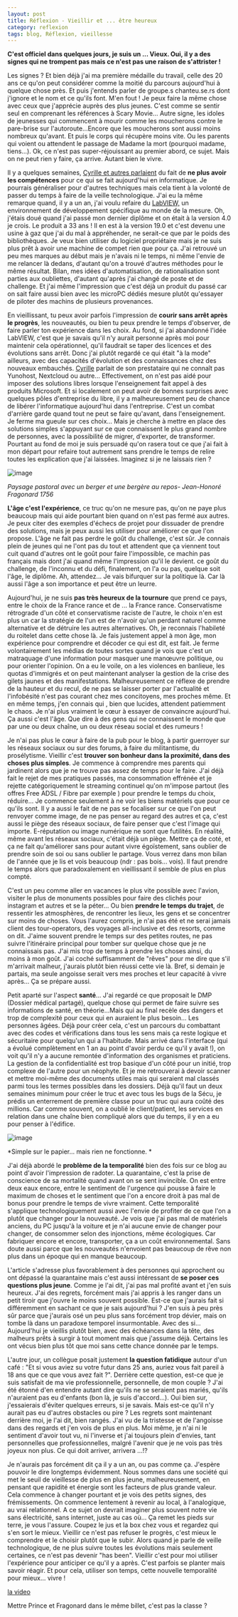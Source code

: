 ```yaml
---
layout: post
title: Réflexion - Vieillir et ... être heureux
category: reflexion
tags: blog, Réflexion, vieillesse
---
```

**C'est officiel dans quelques jours, je suis un ... Vieux. Oui, il y a des signes qui ne trompent pas mais ce n'est pas une raison de s'attrister !**

Les signes ? Et bien déjà j'ai ma première médaille du travail, celle des 20 ans ce qu'on peut considérer comme la moitié du parcours aujourd'hui à quelque chose près. Et puis j'entends parler de groupe.s chanteu.se.rs dont j'ignore et le nom et ce qu'ils font. M'en fout ! Je peux faire la même chose avec ceux que j'apprécie auprès des plus jeunes. C'est comme se sentir seul en comprenant les références à Scary Movie... Autre signe, les idoles de jeunesses qui commencent à mourir comme les moucherons contre le pare-brise sur l'autoroute...Encore que les moucherons sont aussi moins nombreux qu'avant. Et puis le corps qui récupère moins vite. Ou les parents qui voient ou attendent le passage de Madame la mort (pourquoi madame, tiens...). Ok, ce n'est pas super-réjouissant au premier abord, ce sujet. Mais on ne peut rien y faire, ça arrive. Autant bien le vivre.

Il y a quelques semaines, <a href="https://cyrille-borne.com/forum/discussion/878/ah-si-je-pouvais-fermer-ma-gueule-ca-me-ferait-des-vacances#latest">Cyrille et autres parlaient</a> du fait de **ne plus avoir les compétences** pour ce qui se fait aujourd'hui en informatique. Je pourrais généraliser pour d'autres techniques mais cela tient à la volonté de passer du temps à faire de la veille technologique. J'ai eu la même remarque quand, il y a un an, j'ai voulu refaire du <a href="https://en.wikipedia.org/wiki/LabVIEW">LabVIEW,</a> un environnement de développement spécifique au monde de la mesure. Oh, j'étais doué quand j'ai passé mon dernier diplôme et on était à la version 4.0 je crois. Le produit a 33 ans ! Il en est à la version 19.0 et c'est devenu une usine à gaz que j'ai du mal à appréhender, ne serait-ce que par le poids des bibliothèques. Je veux bien utiliser du logiciel propriétaire mais je ne suis plus prêt à avoir une machine de compet rien que pour ça. J'ai retrouvé un peu mes marques au début mais je n'avais ni le temps, ni même l'envie de me relancer là dedans, d'autant qu'on a trouvé d'autres méthodes pour le même résultat. Bilan, mes idées d'automatisation, de rationalisation sont parties aux oubliettes, d'autant qu'après j'ai changé de poste et de challenge. Et j'ai même l'impression que c'est déjà un produit du passé car on sait faire aussi bien avec les microPC dédiés mesure plutôt qu'essayer de piloter des machins de plusieurs provenances.

En vieillissant, tu peux avoir parfois l'impression de **courir sans arrêt après le progrès**, les nouveautés, ou bien tu peux prendre le temps d'observer, de faire parler ton expérience dans les choix. Au fond, si j'ai abandonné l'idée LabVIEW, c'est que je savais qu'il n'y aurait personne après moi pour maintenir cela opérationnel, qu'il faudrait se taper des licences et des évolutions sans arrêt. Donc j'ai plutôt regardé ce qui était "à la mode" ailleurs, avec des capacités d'évolution et des connaissances chez des nouveaux embauchés. <a href="https://cyrille-borne.com">Cyrille</a> parlait de son prestataire qui ne connaît pas Yunohost, Nextcloud ou autre... Effectivement, on n'est pas aidé pour imposer des solutions libres lorsque l'enseignement fait appel à des produits Microsoft. Et si localement on peut avoir de bonnes surprises avec quelques pôles d'entreprise du libre, il y a malheureusement peu de chance de libérer l'informatique aujourd'hui dans l'entreprise. C'est un combat d'arrière garde quand tout ne peut se faire qu'avant, dans l'enseignement. Je ferme ma gueule sur ces choix... Mais je cherche à mettre en place des solutions simples s'appuyant sur ce que connaissent le plus grand nombre de personnes, avec la possibilité de migrer, d'exporter, de transformer. Pourtant au fond de moi je suis persuadé qu'on rasera tout ce que j'ai fait à mon départ pour refaire tout autrement sans prendre le temps de relire toutes les explication que j'ai laissées. Imaginez si je ne laissais rien ? 

![image](https://upload.wikimedia.org/wikipedia/commons/thumb/7/73/Jean-Honoré_Fragonard_%281732–1806%29_A_pastoral_landscape.jpg/959px-Jean-Honoré_Fragonard_%281732–1806%29_A_pastoral_landscape.jpg)

*Paysage pastoral avec un berger et une bergère au repos- Jean-Honoré Fragonard 1756*

**L'âge c'est l'expérience**, ce truc qu'on ne mesure pas, qu'on ne paye plus beaucoup mais qui aide pourtant bien quand on n'est pas fermé aux autres.  Je peux citer des exemples d'échecs de projet pour dissuader de prendre des solutions, mais je peux aussi les utiliser pour améliorer ce que l'on propose. L'âge ne fait pas perdre le goût du challenge, c'est sûr. Je connais plein de jeunes qui ne l'ont pas du tout et attendent que ça viennent tout cuit quand d'autres ont le goût pour faire l'impossible, ce machin pas français mais dont j'ai quand même l'impression qu'il le devient. ce goût du challenge, de l'inconnu et du défi, finalement, on l'a ou pas, quelque soit l'âge, le diplôme. Ah, attendez... Je vais bifurquer sur la politique là. Car là aussi l'âge a son importance et peut être un leurre.

Aujourd'hui, je ne suis **pas très heureux de la tournure** que prend ce pays, entre le choix de la France rance et de ... la France rance. Conservatisme rétrograde d'un côté et conservatisme raciste de l'autre, le choix n'en est plus un car la stratégie de l'un est de n'avoir qu'un perdant naturel comme alternative et de détruire les autres alternatives. Oh, je reconnais l'habileté du roitelet dans cette chose là. Je fais justement appel à mon âge, mon expérience pour comprendre et décoder ce qui est dit, est fait. Je ferme volontairement les médias de toutes sortes quand je vois que c'est un matraquage d'une information pour masquer une manœuvre politique, ou pour orienter l'opinion. On a eu le voile, on a les violences en banlieue, les quotas d'immigrés et on peut maintenant analyser la gestion de la crise des gilets jaunes et des manifestations. Malheureusement ce réflexe de prendre de la hauteur et du recul, de ne pas se laisser porter par l'actualité et l'infobésité n'est pas courant chez mes concitoyens, mes proches même. Et en même temps, j'en connais qui , bien que lucides, attendent patiemment le chaos.  Je n'ai plus vraiment le cœur à essayer de convaincre aujourd'hui. Ça aussi c'est l'âge. Que dire à des gens qui ne connaissent le monde que par une ou deux chaîne, un ou deux réseau social et des rumeurs !

Je n'ai pas plus le cœur à faire de la pub pour le blog, à partir guerroyer sur les réseaux sociaux ou sur des forums, à faire du militantisme, du prosélytisme. Vieillir c'est **trouver son bonheur dans la proximité, dans des choses plus simples**. Je commence à comprendre mes parents qui jardinent alors que je ne trouve pas assez de temps pour le faire. J'ai déjà fait le rejet de mes pratiques passés, ma consommation effrénée et je rejette catégoriquement le streaming continuel qu'on m'impose partout (les offres Free ADSL / Fibre par exemple ) pour prendre le temps du choix, réduire... Je commence seulement à ne voir les biens matériels que pour ce qu'ils sont. Il y a aussi le fait de ne pas se focaliser sur ce que l'on peut renvoyer comme image, de ne pas penser au regard des autres et ça, c'est aussi le piège des réseaux sociaux, de faire penser que c'est l'image qui importe. E-réputation ou image numérique ne sont que futilités. En réalité, même avant les réseaux sociaux, c'était déjà un piège. Mettre ça de coté, et ça ne fait qu'améliorer sans pour autant vivre égoïstement, sans oublier de prendre soin de soi ou sans oublier le partage. Vous verrez dans mon bilan de l'année que je lis et vois beaucoup (ndr : pas bois... vois). Il faut prendre le temps alors que paradoxalement en vieillissant il semble de plus en plus compté. 

C'est un peu comme aller en vacances le plus vite possible avec l'avion, visiter le plus de monuments possibles pour faire des clichés pour instagram et autres et se la péter... Ou bien **prendre le temps du trajet**, de ressentir les atmosphères, de rencontrer les lieux, les gens et se concentrer sur moins de choses. Vous l'aurez compris, je n'ai pas été et ne serai jamais client des tour-operators, des voyages all-inclusive et des resorts, comme on dit. J'aime souvent prendre le temps sur des petites routes, ne pas suivre l'itinéraire principal pour tomber sur quelque chose que je ne connaissais pas. J'ai mis trop de temps à prendre les choses ainsi, du moins à mon goût. J'ai coché suffisamment de "rêves" pour me dire que s'il m'arrivait malheur, j'aurais plutôt bien réussi cette vie là. Bref, si demain je partais, ma seule angoisse serait vers mes proches et leur capacité à vivre après... Ça se prépare aussi. 

Petit aparté sur l'aspect **santé**... J'ai regardé ce que proposait le DMP (Dossier médical partagé), quelque chose qui permet de faire suivre ses informations de santé, en théorie...Mais qui au final recèle des dangers et trop de complexité pour ceux qui en auraient le plus besoin... Les personnes âgées. Déjà pour créer cela, c'est un parcours du combattant avec des codes et vérifications dans tous les sens mais ça reste logique et sécuritaire pour quelqu'un qui a l'habitude. Mais arrivé dans l'interface (qui a évolué complètement en 1 an au point d'avoir perdu ce qu'il y avait !), on voit qu'il n'y a aucune remontée d'information des organismes et praticiens. La gestion de la confidentialité est trop basique d'un côté pour un initié, trop complexe de l'autre pour un néophyte. Et je me retrouverai à devoir scanner et mettre moi-même des documents utiles mais qui seraient mal classés parmi tous les termes possibles dans les dossiers. Déjà qu'il faut un deux semaines minimum pour créer le truc et avec tous les bugs de la Sécu, je prédis un enterrement de première classe pour un truc qui aura coûté des millions. Car comme souvent, on a oublié le client/patient, les services en relation dans une chaîne bien compliqué alors que du temps, il y en a eu pour penser à l'édifice.

![image](https://cheziceman.files.wordpress.com/2019/11/dmp.png)

*Simple sur le papier... mais rien ne fonctionne. *

J'ai déjà abordé le **problème de la temporalité** bien des fois sur ce blog au point d'avoir l'impression de radoter. La quarantaine, c'est la prise de conscience de sa mortalité quand avant on se sent invincible. On est entre deux eaux encore, entre le sentiment de l'urgence qui pousse à faire le maximum de choses et le sentiment que l'on a encore droit à pas mal de bonus pour prendre le temps de vivre vraiment. Cette temporalité s'applique technologiquement aussi avec l'envie de profiter de ce que l'on a plutôt que changer pour la nouveauté. Je vois que j'ai pas mal de matériels anciens, du PC jusqu'à la voiture et je n'ai aucune envie de changer pour changer, de consommer selon des injonctions, même écologiques. Car fabriquer encore et encore, transporter, ça a un coût environnemental. Sans doute aussi parce que les nouveautés n'envoient pas beaucoup de rêve non plus dans un époque qui en manque beaucoup. 

L'article s'adresse plus favorablement à des personnes qui approchent ou ont dépassé la quarantaine mais c'est aussi intéressant de **se poser ces questions plus jeune**. Comme je l'ai dit, j'ai pas mal profité avant et j'en suis heureux. J'ai des regrets, forcément mais j'ai appris à les ranger dans un petit tiroir que j'ouvre le moins souvent possible. Est-ce que j'aurais fait si différemment en sachant ce que je sais aujourd'hui ? J'en suis à peu près sûr parce que j'aurais osé un peu plus sans forcément trop dévier, mais on tombe là dans un paradoxe temporel insurmontable. Avec des si... Aujourd'hui je vieillis plutôt bien, avec des échéances dans la tête, des malheurs prêts à surgir à tout moment mais que j'assume déjà. Certains les ont vécus bien plus tôt que moi sans cette chance donnée par le temps. 

L'autre jour, un collègue posait justement **la question fatidique** autour d'un café : "Et si vous aviez su votre futur dans 25 ans, auriez vous fait pareil à 18 ans que ce que vous avez fait ?". Derrière cette question, est-ce que je suis satisfait de ma vie professionnelle, personnelle, de mon couple ? J'ai été étonné d'en entendre autant dire qu'ils ne se seraient pas mariés, qu'ils n'auraient pas eu d'enfants (bon là, je suis d'accord...). Oui bien sur, j'essaierais d'éviter quelques erreurs, si je savais. Mais est-ce qu'il n'y aurait pas eu d'autres obstacles ou pire ? Les regrets sont maintenant derrière moi, je l'ai dit, bien rangés. J'ai vu de la tristesse et de l'angoisse dans des regards et j'en vois de plus en plus. Moi même, je n'ai ni le sentiment d'avoir tout vu, ni l'inverse et j'ai toujours plein d'envies, tant personnelles que professionnelles, malgré l'avenir que je ne vois pas très joyeux non plus. Ce qui doit arriver, arrivera ...!?

Je n'aurais pas forcément dit ça il y a un an, ou pas comme ça. J'espère pouvoir le dire longtemps évidemment. Nous sommes dans une société qui met le seuil de vieillesse de plus en plus jeune, malheureusement, en pensant que rapidité et énergie sont les facteurs de plus grande valeur. Cela commence à changer pourtant et je vois des petits signes, des frémissements. On commence lentement à revenir au local, à l'analogique, au vrai relationnel. A ce sujet on devrait imaginer plus souvent notre vie sans électricité, sans internet, juste au cas où... Ça remet les pieds sur terre, je vous l'assure. Coupez le jus et la box chez vous et regardez qui s'en sort le mieux. Vieillir ce n'est pas refuser le progrès, c'est mieux le comprendre et le choisir plutôt que le subir. Alors quand je parle de veille technologique, de ne plus suivre toutes les évolutions mais seulement certaines, ce n'est pas devenir "has been". Vieillir c'est pour moi utiliser l'expérience pour anticiper ce qu'il y a après. C'est parfois se planter mais savoir réagir. Et pour cela, utiliser son temps, cette nouvelle temporalité pour mieux... vivre !

[la video](https://www.youtube.com/watch?v=8EdxM72EZ94)

Mettre Prince et Fragonard dans le même billet, c'est pas la classe ? 

